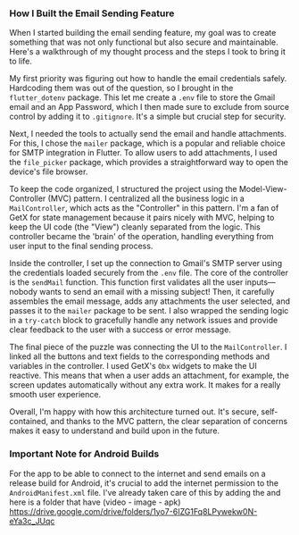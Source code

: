### How I Built the Email Sending Feature

When I started building the email sending feature, my goal was to create something that was not only functional but also secure and maintainable. Here's a walkthrough of my thought process and the steps I took to bring it to life.

My first priority was figuring out how to handle the email credentials safely. Hardcoding them was out of the question, so I brought in the `flutter_dotenv` package. This let me create a `.env` file to store the Gmail email and an App Password, which I then made sure to exclude from source control by adding it to `.gitignore`. It's a simple but crucial step for security.

Next, I needed the tools to actually send the email and handle attachments. For this, I chose the `mailer` package, which is a popular and reliable choice for SMTP integration in Flutter. To allow users to add attachments, I used the `file_picker` package, which provides a straightforward way to open the device's file browser.

To keep the code organized, I structured the project using the Model-View-Controller (MVC) pattern. I centralized all the business logic in a `MailController`, which acts as the "Controller" in this pattern. I'm a fan of GetX for state management because it pairs nicely with MVC, helping to keep the UI code (the "View") cleanly separated from the logic. This controller became the 'brain' of the operation, handling everything from user input to the final sending process.

Inside the controller, I set up the connection to Gmail's SMTP server using the credentials loaded securely from the `.env` file. The core of the controller is the `sendMail` function. This function first validates all the user inputs—nobody wants to send an email with a missing subject! Then, it carefully assembles the email message, adds any attachments the user selected, and passes it to the `mailer` package to be sent. I also wrapped the sending logic in a `try-catch` block to gracefully handle any network issues and provide clear feedback to the user with a success or error message.

The final piece of the puzzle was connecting the UI to the `MailController`. I linked all the buttons and text fields to the corresponding methods and variables in the controller. I used GetX's `Obx` widgets to make the UI reactive. This means that when a user adds an attachment, for example, the screen updates automatically without any extra work. It makes for a really smooth user experience.

Overall, I'm happy with how this architecture turned out. It's secure, self-contained, and thanks to the MVC pattern, the clear separation of concerns makes it easy to understand and build upon in the future.

### Important Note for Android Builds
For the app to be able to connect to the internet and send emails on a release build for Android, it's crucial to add the internet permission to the `AndroidManifest.xml` file. I've already taken care of this by adding the  and here is a folder that have (video - image - apk) https://drive.google.com/drive/folders/1yo7-6IZG1Fq8LPywekw0N-eYa3c_JUqc
